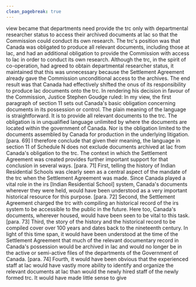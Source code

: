 ```yaml
---
clean_pagebreak: true
---
```


view became that departments need provide the trc only with departmental researcher status to access their archived documents at lac so that the Commission could conduct its own research.
The trc's position was that Canada was obligated to produce all relevant documents, including those at lac, and had an additional obligation to provide the Commission with access to lac in order to conduct its own research. Although the trc, in the spirit of co-operation, had agreed to obtain departmental researcher status, it maintained that this was unnecessary because the Settlement Agreement already gave the Commission unconditional access to the archives. The end result was that Canada had effectively shifted the onus of its responsibility to produce lac documents onto the trc.
In rendering his decision in favour of the Commission, Justice Stephen Goudge ruled:
In my view, the first paragraph of section 11 sets out Canada's basic obligation concerning documents in its possession or control. The plain meaning of the language is straightforward. It is to provide all relevant documents to the trc. The obligation is in unqualified language unlimited by where the documents are located within the government of Canada. Nor is the obligation limited to the documents assembled by Canada for production in the underlying litigation. [para. 69]
I therefore conclude that given their meaning, the language in section 11 of Schedule N does not exclude documents archived at lac from Canada's obligation to the trc. The context in which the Settlement Agreement was created provides further important support for that conclusion in several ways. [para. 71]
First, telling the history of Indian Residential Schools was clearly seen as a central aspect of the mandate of the trc when the Settlement Agreement was made. Since Canada played a vital role in the irs [Indian Residential School] system, Canada's documents wherever they were held, would have been understood as a very important historical resource for this purpose. [para. 72]
Second, the Settlement Agreement charged the trc with compiling an historical record of the irs system to be accessible to the public in the future. Here too, Canada's documents, wherever housed, would have been seen to be vital to this task. [para. 73]
Third, the story of the history and the historical record to be compiled cover over 100 years and dates back to the nineteenth century. In light of this time span, it would have been understood at the time of the Settlement Agreement that much of the relevant documentary record in Canada's possession would be archived in lac and would no longer be in the active or semi-active files of the departments of the Government of Canada. [para. 74]
Fourth, it would have been obvious that the experienced staff at lac would have vastly more ability to identify and organize the relevant documents at lac than would the newly hired staff of the newly formed trc. It would have made little sense to give
